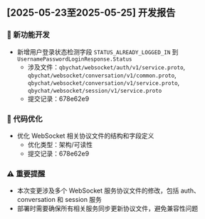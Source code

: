 ## [2025-05-23至2025-05-25] 开发报告

### 🚀 新功能开发
- 新增用户登录状态检测字段 `STATUS_ALREADY_LOGGED_IN` 到 `UsernamePasswordLoginResponse.Status`
  - 涉及文件：`qbychat/websocket/auth/v1/service.proto`, `qbychat/websocket/conversation/v1/common.proto`, `qbychat/websocket/conversation/v1/service.proto`, `qbychat/websocket/session/v1/service.proto`
  - 提交记录：678e62e9

### 🔧 代码优化
- 优化 WebSocket 相关协议文件的结构和字段定义
  - 优化类型：架构/可读性
  - 提交记录：678e62e9

### ⚠️ 重要提醒
- 本次变更涉及多个 WebSocket 服务协议文件的修改，包括 auth、conversation 和 session 服务
- 部署时需要确保所有相关服务同步更新协议文件，避免兼容性问题